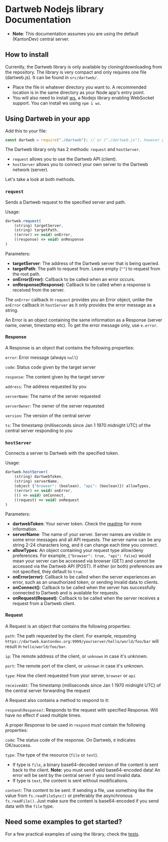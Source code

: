 # Dartweb Nodejs library Documentation
* **Note**: This documentation assumes you are using the default (KantonDev) central server.

## How to install
Currently, the Dartweb library is only available by cloning/downloading from the repository. The library is very compact and only requires one file (dartweb.js). It can be found in `src/dartweb/`.

* Place the file in whatever directory you want to. A recommended location is in the same directory as your Node app's entry point.
* You will also need to install [ws](https://github.com/websockets/ws), a Nodejs library enabling WebSocket support. You can install ws using `npm i ws`.

## Using Dartweb in your app
Add this to your file:
```js
const dartweb = require("./dartweb"); // or ("./dartweb.js"), however you like
```

The Dartweb library only has 2 methods: `request` and `hostServer`.
* `request` allows you to use the Dartweb API (client).
* `hostServer` allows you to connect your own server to the Dartweb network (server).

Let's take a look at both methods.

### `request`
Sends a Dartweb request to the specified server and path.

Usage:
```js
dartweb.request(
    (string) targetServer,
    (string) targetPath,
    ((error) => void) onError,
    ((response) => void) onResponse
)
```

Parameters:
* **targetServer**: The address of the Dartweb server that is being queried.
* **targetPath**: The path to request from. Leave empty (`""`) to request from the root path.
* **onError(Error)**: Callback to be called when an error occurs.
* **onResponse(Response)**: Callback to be called when a response is received from the server.

The `onError` callback in `request` provides you an Error object, unlike the `onError` callback in `hostServer` as it only provides the error message as a string.

An Error is an object containing the same information as a Response (server name, owner, timestamp etc). To get the error message only, use `e.error`.

#### Response
A Response is an object that contains the following properties:

`error`: Error message (always `null`)

`code`: Status code given by the target server

`response`: The content given by the target server

`address`: The address requested by you

`serverName`: The name of the server requested

`serverOwner`: The owner of the server requested

`version`: The version of the central server

`ts`: The timestamp (milliseconds since Jan 1 1970 midnight UTC) of the central server responding to you


### `hostServer`
Connects a server to Dartweb with the specified token.

Usage:
```js
dartweb.hostServer(
    (string) dartwebToken,
    (string) serverName,
    (object {"browser": (boolean), "api": (boolean)}) allowTypes,
    ((error) => void) onError,
    (() => void) onConnect,
    ((request) => void) onRequest
)
```

Parameters:
* **dartwebToken**: Your server token. Check the [readme](https://github.com/botboi37/dartweb/blob/master/README.md) for more information.
* **serverName**: The name of your server. Server names are visible in some error messages and all API requests. The server name can be any string 2-24 characters long, and it can change each time you connect.
* **allowTypes**: An object containing your request type allow/deny preferences. For example, `{"browser": true, "api": false}` would mean your server can be accessed via browser (GET) and cannot be accessed via the Dartweb API (POST). If either (or both) preferences are not specified, they default to `true`.
* **onError(error)**: Callback to be called when the server experiences an error, such as an unauthorized token, or sending invalid data to clients.
* **onConnect()**: Callback to be called when the server has successfully connected to Dartweb and is available for requests.
* **onRequest(Request)**: Callback to be called when the server receives a request from a Dartweb client.



#### Request
A Request is an object that contains the following properties:

`path`: The path requested by the client. For example, requesting `https://dartweb.kantondev.org:9999/yourserver/hello/world/foo/bar` will result in `hello/world/foo/bar`.

`ip`: The remote address of the client, or `unknown` in case it's unknown.

`port`: The remote port of the client, or `unknown` in case it's unknown.

`type`: How the client requested from your server, `browser` or `api`

`receivedAt`: The timestamp (milliseconds since Jan 1 1970 midnight UTC) of the central server forwarding the request

A Request also contains a method to respond to it:

`respond(Response)`: Responds to the request with specified Response. Will have no effect if used multiple times.

A proper Response to be used in `respond` must contain the following properties:

`code`: The status code of the response. On Dartweb, `0` indicates OK/success.

`type`: The type of the resource (`file` or `text`).

* If type is `file`, a binary base64-decoded version of the content is sent back to the client. **Note:** you must send valid base64-encoded data! An error will be sent by the central server if you send invalid data.
* If type is `text`, the content is sent without modifications.

`content`: The content to be sent. If sending a file, use something like the value from `fs.readFileSync()` or preferably the asynchronous `fs.readFile()`. Just make sure the content is base64-encoded if you send data with the `file` type.


## Need some examples to get started?
For a few practical examples of using the library, check the [tests](https://github.com/botboi37/dartweb/tree/master/tests).